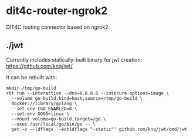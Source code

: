 # dit4c-router-ngrok2

DIT4C routing connector based on ngrok2.

## ./jwt

Currently includes statically-built binary for jwt creation:
<https://github.com/knq/jwt/>

It can be rebuilt with:
```
mkdir /tmp/go-build
rkt run --interactive --dns=8.8.8.8 --insecure-options=image \
  --volume go-build,kind=host,source=/tmp/go-build \
  docker://library/golang \
  --set-env CGO_ENABLED=0 \
  --set-env GOOS=linux \
  --mount volume=go-build,target=/go \
  --exec /usr/local/go/bin/go -- \
  get -v --ldflags '-extldflags "-static"' github.com/knq/jwt/cmd/jwt
```
